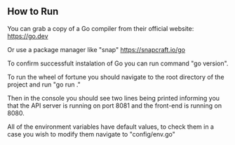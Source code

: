 ## How to Run
You can grab a copy of a Go compiler from their official website: https://go.dev

Or use a package manager like "snap" https://snapcraft.io/go

To confirm successfult instalation of Go you can run command "go version".

To run the wheel of fortune you should navigate to the root directory of the project and run "go run ."

Then in the console you should see two lines being printed informing you that the API server is running on port 8081 and the front-end is running on 8080.

All of the environment variables have default values, to check them in a case you wish to modify them navigate to "config/env.go"
